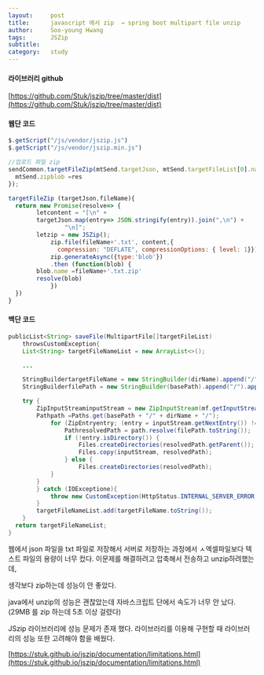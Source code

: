 ```yaml
---
layout:     post
title:      javascript 에서 zip  → spring boot multipart file unzip 
author:     Soo-young Hwang
tags: 		JSZip 
subtitle:  	
category:   study
---
```


#### 라이브러리 github
[https://github.com/Stuk/jszip/tree/master/dist](https://github.com/Stuk/jszip/tree/master/dist)


#### 웹단 코드 
```jsx
$.getScript("/js/vendor/jszip.js")
$.getScript("/js/vendor/jszip.min.js")
```

```jsx
//업로드 파일 zip
sendCommon.targetFileZip(mtSend.targetJson, mtSend.targetFileList[0].name).then(res=> {
  mtSend.zipblob =res
});
```

```jsx
targetFileZip (targetJson,fileName){
  return new Promise(resolve=> {
		letcontent = "[\n" +
		targetJson.map(entry=> JSON.stringify(entry)).join(",\n") +
		        "\n]";
		letzip = new JSZip();
		    zip.file(fileName+'.txt', content,{
		      compression: "DEFLATE", compressionOptions: { level: 1}});
		    zip.generateAsync({type:'blob'})
		    .then (function(blob) {
		blob.name =fileName+'.txt.zip'
		resolve(blob)
		    })
  })
}
```

#### 백단 코드

```java
publicList<String> saveFile(MultipartFile[]targetFileList)
    throwsCustomException{
    List<String> targetFileNameList = new ArrayList<>();

    ...

    StringBuildertargetFileName = new StringBuilder(dirName).append("/").append(fileName, 0, fileName.length()-4);
    StringBuilderfilePath = new StringBuilder(basePath).append("/").append(targetFileName);

    try {
        ZipInputStreaminputStream = new ZipInputStream(mf.getInputStream());
        Pathpath =Paths.get(basePath + "/" + dirName + "/");
            for (ZipEntryentry; (entry = inputStream.getNextEntry()) != null; ) {
                PathresolvedPath = path.resolve(filePath.toString());
                if (!entry.isDirectory()) {
                    Files.createDirectories(resolvedPath.getParent());
                    Files.copy(inputStream, resolvedPath);
                } else {
                    Files.createDirectories(resolvedPath);
            }
        }
        } catch (IOExceptione){
            throw new CustomException(HttpStatus.INTERNAL_SERVER_ERROR, 123, "파일 업로드 실패");
        }
        targetFileNameList.add(targetFileName.toString());
    }
  return targetFileNameList;
}
```

웹에서 json 파일을 txt 파일로 저장해서 서버로 저장하는 과정에서 ㅅ엑셀파일보다 텍스트 파일의 용량이 너무 컸다.  이문제를 해결하려고 압축해서 전송하고 unzip하려했는데, 

생각보다 zip하는데 성능이 안 좋았다. 

java에서 unzip의 성능은 괜찮았는데 자바스크립트 단에서 속도가 너무 안 났다. (29MB 를 zip 하는데 5초 이상 걸렸다)

JSzip  라이브러리에 성능 문제가 존재 했다. 라이브러리를 이용해 구현할 때 라이브러리의 성능 또한 고려해야 함을 배웠다. 

[https://stuk.github.io/jszip/documentation/limitations.html](https://stuk.github.io/jszip/documentation/limitations.html)